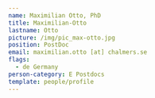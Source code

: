 ```yaml
---
name: Maximilian Otto, PhD
title: Maximilian-Otto
lastname: Otto
picture: /img/pic_max-otto.jpg
position: PostDoc
email: maximilian.otto [at] chalmers.se
flags:
  - de Germany
person-category: E Postdocs
template: people/profile
---
```

